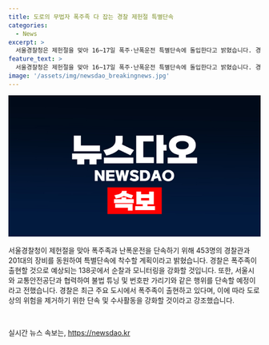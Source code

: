 ```yaml
---
title: 도로의 무법자 폭주족 다 잡는 경찰 제헌절 특별단속
categories:
  - News
excerpt: >
  서울경찰청은 제헌절을 맞아 16∼17일 폭주·난폭운전 특별단속에 돌입한다고 밝혔습니다. 경찰은 453명의 경찰관과 201대의 장비를 동원하여 138곳의 지점을 강화 순찰·모니터링하고, 폭주족을 채증과 추적을 통해 검거할 예정입니다. 또한, 서울시·교통안전공단과 협업하여 불법 튜닝과 번호판을 가리는 행위를 단속할 계획이며, 경찰은 폭주족이 최근 주요 도시에 출현하고 있어 지속적인 단속으로 도로상의 위험을 근절할 것이라 강조했습니다. (사진=서울경찰청 제공)
feature_text: >
  서울경찰청은 제헌절을 맞아 16∼17일 폭주·난폭운전 특별단속에 돌입한다고 밝혔습니다. 경찰은 453명의 경찰관과 201대의 장비를 동원하여 138곳의 지점을 강화 순찰·모니터링하고, 폭주족을 채증과 추적을 통해 검거할 예정입니다. 또한, 서울시·교통안전공단과 협업하여 불법 튜닝과 번호판을 가리는 행위를 단속할 계획이며, 경찰은 폭주족이 최근 주요 도시에 출현하고 있어 지속적인 단속으로 도로상의 위험을 근절할 것이라 강조했습니다. (사진=서울경찰청 제공)
image: '/assets/img/newsdao_breakingnews.jpg'
---
```


<p><img src="/assets/img/newsdao_breakingnews.jpg" alt="implanttips 속보" /></p>

<p>서울경찰청이 제헌절을 맞아 폭주족과 난폭운전을 단속하기 위해 453명의 경찰관과 201대의 장비를 동원하여 특별단속에 착수할 계획이라고 밝혔습니다. 경찰은 폭주족이 출현할 것으로 예상되는 138곳에서 순찰과 모니터링을 강화할 것입니다. 또한, 서울시와 교통안전공단과 협력하여 불법 튜닝 및 번호판 가리기와 같은 행위를 단속할 예정이라고 전했습니다. 경찰은 최근 주요 도시에서 폭주족이 출현하고 있다며, 이에 따라 도로상의 위험을 제거하기 위한 단속 및 수사활동을 강화할 것이라고 강조했습니다.</p>

<p data-ke-size="size16">&nbsp;</p>
실시간 뉴스 속보는, <a href="https://newsdao.kr" rel="dofollow">https://newsdao.kr</a>


